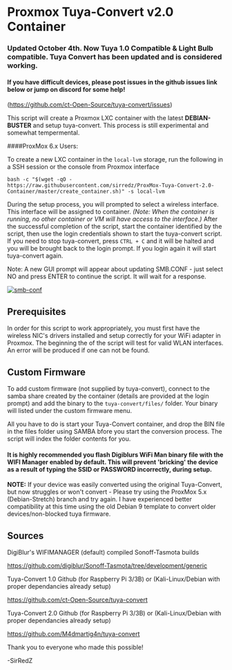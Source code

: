 # Proxmox Tuya-Convert v2.0 Container 

### Updated October 4th. Now Tuya 1.0 Compatible & Light Bulb compatible. Tuya Convert has been updated and is considered working.

#### If you have difficult devices, please post issues in the github issues link below or jump on discord for some help!

(https://github.com/ct-Open-Source/tuya-convert/issues)

This script will create a Proxmox LXC container with the latest **DEBIAN-BUSTER** and setup tuya-convert. This process is still experimental and somewhat tempermental. 

####ProxMox 6.x Users:

To create a new LXC container in the `local-lvm` storage, run the following in a SSH session or the console from Proxmox interface

```
bash -c "$(wget -qO - https://raw.githubusercontent.com/sirredz/ProxMox-Tuya-Convert-2.0-Container/master/create_container.sh)" -s local-lvm
```

During the setup process, you will prompted to select a wireless interface. This interface will be assigned to container. _(Note: When the container is running, no other container or VM will have access to the interface.)_ After the successful completion of the script, start the container identified by the script, then use the login credentials shown to start the tuya-convert script. If you need to stop tuya-convert, press `CTRL + C` and it will be halted and you will be brought back to the login prompt. If you login again it will start tuya-convert again.

Note: A new GUI prompt will appear about updating SMB.CONF - just select NO <Default> and press ENTER to continue the script. It will wait for a response.
  
<a href="https://ibb.co/bPSZ9SF"><img src="https://i.ibb.co/TkVS3V1/smb-conf.png" alt="smb-conf" border="0"></a>

## Prerequisites

In order for this script to work appropriately, you must first have the wireless NIC's drivers installed and setup correctly for your WiFi adapter in Proxmox. The beginning the of the script will test for valid WLAN interfaces. An error will be produced if one can not be found.

## Custom Firmware

To add custom firmware (not supplied by tuya-convert), connect to the samba share created by the container (details are provided at the login prompt) and add the binary to the `tuya-convert/files/` folder. Your binary will listed under the custom firmware menu.

All you have to do is start your Tuya-Convert container, and drop the BIN file in the files folder using SAMBA bfore you start the conversion process. The script will index the folder contents for you.

#### It is highly recommended you flash Digiblurs WiFi Man binary file with the WIFI Manager enabled by default. This will prevent 'bricking' the device as a result of typing the SSID or PASSWORD incorrectly, during setup.

**NOTE:** If your device was easily converted using the original Tuya-Convert, but now struggles or won't convert - Please try using the ProxMox 5.x (Debian-Stretch) branch and try again. I have experienced better compatibility at this time using the old Debian 9 template to convert older devices/non-blocked tuya firmware.

## Sources

DigiBlur's WIFIMANAGER (default) compiled Sonoff-Tasmota builds

https://github.com/digiblur/Sonoff-Tasmota/tree/development/generic

Tuya-Convert 1.0 Github (for Raspberry Pi 3/3B) or (Kali-Linux/Debian with proper dependancies already setup)

https://github.com/ct-Open-Source/tuya-convert

Tuya-Convert 2.0 Github (for Raspberry Pi 3/3B) or (Kali-Linux/Debian with proper dependancies already setup)

https://github.com/M4dmartig4n/tuya-convert

Thank you to everyone who made this possible!

-SirRedZ
